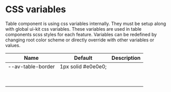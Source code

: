 # CSS variables

Table component is using css variables internally.
They must be setup along with global ui-kit css variables.
These variables are used in table components scss styles for each feature.
Variables can be redefined by changing root color scheme or directly override with other variables or values.

| Name              | Default            | Description |
| ----------------- | ------------------ | ----------- |
| --av-table-border | 1px solid #e0e0e0; |             |
|                   |                    |             |
|                   |                    |             |
|                   |                    |             |
|                   |                    |             |
|                   |                    |             |
|                   |                    |             |
|                   |                    |             |
|                   |                    |             |

